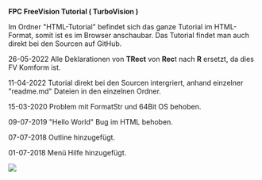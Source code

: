 <b>FPC FreeVision Tutorial ( TurboVision )</b>

Im Ordner "HTML-Tutorial" befindet sich das ganze Tutorial im HTML-Format, somit ist es im Browser anschaubar.
Das Tutorial findet man auch direkt bei den Sourcen auf GitHub.

26-05-2022
Alle Deklarationen von <b>TRect</b> von <b>Rec</b>t nach <b>R</b> ersetzt, da dies FV Komform ist.

11-04-2022
Tutorial direkt bei den Sourcen intergriert, anhand einzelner "readme.md" Dateien in den einzelnen Ordner.

15-03-2020
Problem mit FormatStr und 64Bit OS behoben.

09-07-2019
"Hello World" Bug im HTML behoben.

07-07-2018
Outline hinzugefügt.

01-07-2018
Menü Hilfe hinzugefügt.

<img src="image.png">

